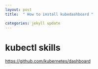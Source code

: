 ```yaml
---
layout: post
title:  " How to install kubedashboard "

categories: jekyll update
---
```


# kubectl skills


https://github.com/kubernetes/dashboard


